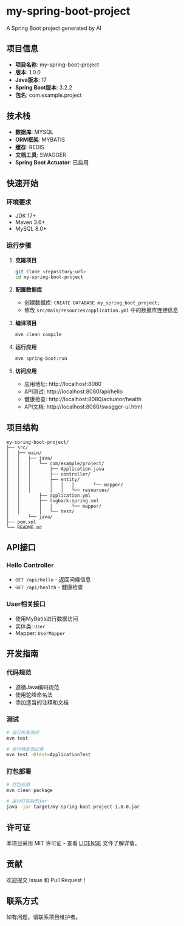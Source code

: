 # my-spring-boot-project

A Spring Boot project generated by AI

## 项目信息

- **项目名称**: my-spring-boot-project
- **版本**: 1.0.0
- **Java版本**: 17
- **Spring Boot版本**: 3.2.2
- **包名**: com.example.project

## 技术栈

- **数据库**: MYSQL
- **ORM框架**: MYBATIS
- **缓存**: REDIS
- **文档工具**: SWAGGER
- **Spring Boot Actuator**: 已启用

## 快速开始

### 环境要求

- JDK 17+
- Maven 3.6+
- MySQL 8.0+

### 运行步骤

1. **克隆项目**
   ```bash
   git clone <repository-url>
   cd my-spring-boot-project
   ```

2. **配置数据库**
   - 创建数据库: `CREATE DATABASE my_spring_boot_project;`
   - 修改 `src/main/resources/application.yml` 中的数据库连接信息

3. **编译项目**
   ```bash
   mvn clean compile
   ```

4. **运行应用**
   ```bash
   mvn spring-boot:run
   ```

5. **访问应用**
   - 应用地址: http://localhost:8080
   - API测试: http://localhost:8080/api/hello
   - 健康检查: http://localhost:8080/actuator/health
   - API文档: http://localhost:8080/swagger-ui.html

## 项目结构

```
my-spring-boot-project/
├── src/
│   ├── main/
│   │   ├── java/
│   │   │   └── com/example/project/
│   │   │       ├── Application.java
│   │   │       ├── controller/
│   │   │       ├── entity/
│   │   │       │   │   │       └── mapper/
│   │   │       │   │   └── resources/
│   │       ├── application.yml
│   │       ├── logback-spring.xml
│   │       │   │       └── mapper/
│   │       │   └── test/
│       └── java/
├── pom.xml
└── README.md
```

## API接口

### Hello Controller

- `GET /api/hello` - 返回问候信息
- `GET /api/health` - 健康检查

### User相关接口

- 使用MyBatis进行数据访问
- 实体类: `User`
- Mapper: `UserMapper`

## 开发指南

### 代码规范

- 遵循Java编码规范
- 使用驼峰命名法
- 添加适当的注释和文档

### 测试

```bash
# 运行所有测试
mvn test

# 运行特定测试类
mvn test -Dtest=ApplicationTest
```

### 打包部署

```bash
# 打包应用
mvn clean package

# 运行打包后的jar
java -jar target/my-spring-boot-project-1.0.0.jar
```


## 许可证

本项目采用 MIT 许可证 - 查看 [LICENSE](LICENSE) 文件了解详情。

## 贡献

欢迎提交 Issue 和 Pull Request！

## 联系方式

如有问题，请联系项目维护者。